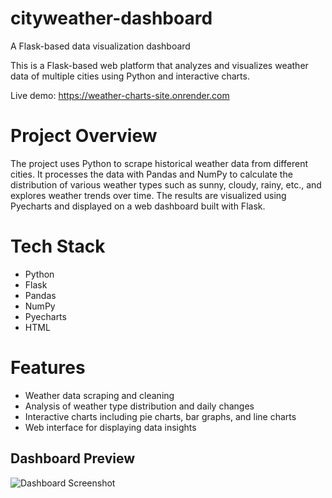 # cityweather-dashboard
A Flask-based data visualization dashboard

This is a Flask-based web platform that analyzes and visualizes weather data of multiple cities using Python and interactive charts.

Live demo: https://weather-charts-site.onrender.com

# Project Overview

The project uses Python to scrape historical weather data from different cities. It processes the data with Pandas and NumPy to calculate the distribution of various weather types such as sunny, cloudy, rainy, etc., and explores weather trends over time. The results are visualized using Pyecharts and displayed on a web dashboard built with Flask.

# Tech Stack

- Python
- Flask
- Pandas
- NumPy
- Pyecharts
- HTML 
# Features

- Weather data scraping and cleaning
- Analysis of weather type distribution and daily changes
- Interactive charts including pie charts, bar graphs, and line charts
- Web interface for displaying data insights

## Dashboard Preview

![Dashboard Screenshot](static/images/dashboard_view.png)
